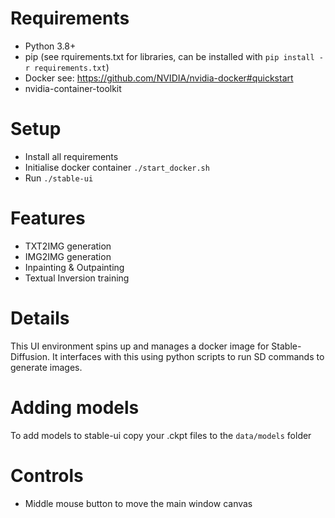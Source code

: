 # Requirements
- Python 3.8+ 
- pip (see rquirements.txt for libraries, can be installed with `pip install -r requirements.txt`)
- Docker see: https://github.com/NVIDIA/nvidia-docker#quickstart
- nvidia-container-toolkit

# Setup
- Install all requirements
- Initialise docker container `./start_docker.sh`
- Run `./stable-ui`

# Features
- TXT2IMG generation
- IMG2IMG generation
- Inpainting & Outpainting
- Textual Inversion training

# Details
This UI environment spins up and manages a docker image for Stable-Diffusion. It interfaces with this using python scripts to run SD commands to generate images.

# Adding models
To add models to stable-ui copy your .ckpt files to the `data/models` folder

# Controls
- Middle mouse button to move the main window canvas